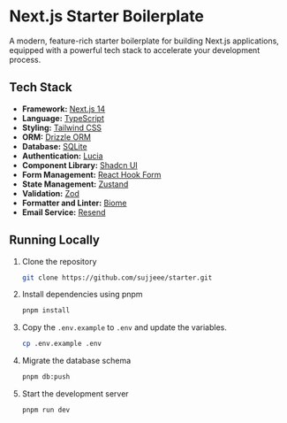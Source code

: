 # Next.js Starter Boilerplate

A modern, feature-rich starter boilerplate for building Next.js applications, equipped with a powerful tech stack to accelerate your development process.

## Tech Stack

- **Framework:** [Next.js 14](https://nextjs.org)
- **Language:** [TypeScript](https://www.typescriptlang.org/)
- **Styling:** [Tailwind CSS](https://tailwindcss.com)
- **ORM:** [Drizzle ORM](https://orm.drizzle.team/)
- **Database:** [SQLite](https://turso.tech/)
- **Authentication:** [Lucia](https://lucia-auth.com/)
- **Component Library:** [Shadcn UI](https://ui.shadcn.com/)
- **Form Management:** [React Hook Form](https://react-hook-form.com/)
- **State Management:** [Zustand](https://zustand-demo.pmnd.rs/)
- **Validation:** [Zod](https://zod.dev/)
- **Formatter and Linter:** [Biome](https://biomejs.dev/)
- **Email Service:** [Resend](https://resend.com/)

## Running Locally

1. Clone the repository

   ```bash
   git clone https://github.com/sujjeee/starter.git
   ```

2. Install dependencies using pnpm

   ```bash
   pnpm install
   ```

3. Copy the `.env.example` to `.env` and update the variables.

   ```bash
   cp .env.example .env
   ```

4. Migrate the database schema

   ```bash
   pnpm db:push
   ```

5. Start the development server

   ```bash
   pnpm run dev
   ```
